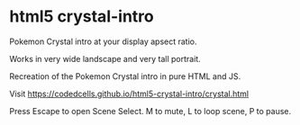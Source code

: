 # html5 crystal-intro
 Pokemon Crystal intro at your display apsect ratio.
 
 Works in very wide landscape and very tall portrait.

Recreation of the Pokemon Crystal intro in pure HTML and JS.

Visit https://codedcells.github.io/html5-crystal-intro/crystal.html

Press Escape to open Scene Select.
M to mute, L to loop scene, P to pause.
